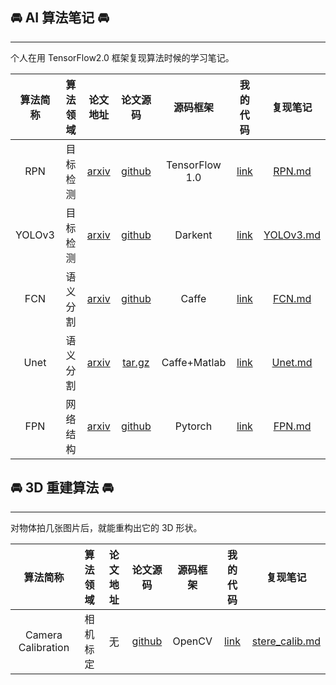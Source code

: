 ## 🚘 AI 算法笔记 🚘
--------------------
个人在用  TensorFlow2.0 框架复现算法时候的学习笔记。

|算法简称|算法领域|论文地址|论文源码|源码框架|我的代码|复现笔记|
|:---:|:---:|:---:|:---:|:---:|:---:|:---:|
|RPN|目标检测|[arxiv](https://arxiv.org/pdf/1703.06283)|[github](https://github.com/huangshiyu13/RPNplus)|TensorFlow 1.0|[link](https://github.com/YunYang1994/TensorFlow2.0-Examples/tree/master/4-Object_Detection/RPN)|[RPN.md](https://github.com/YunYang1994/ai-notebooks/blob/master/RPN.md)
|YOLOv3|目标检测|[arxiv](http://arxiv.org/abs/1804.02767)|[github](https://github.com/pjreddie/darknet)|Darkent|[link](https://github.com/YunYang1994/TensorFlow2.0-Examples/tree/master/4-Object_Detection/YOLOV3)|[YOLOv3.md](https://github.com/YunYang1994/ai-notebooks/blob/master/YOLOv3.md)
|FCN|语义分割|[arxiv](https://arxiv.org/abs/1411.4038)|[github](https://github.com/shelhamer/fcn.berkeleyvision.org)|Caffe|[link](https://github.com/YunYang1994/TensorFlow2.0-Examples/tree/master/5-Image_Segmentation/FCN)|[FCN.md](https://github.com/YunYang1994/ai-notebooks/blob/master/FCN.md)
|Unet|语义分割|[arxiv](http://arxiv.org/abs/1505.04597)|[tar.gz](https://lmb.informatik.uni-freiburg.de/people/ronneber/u-net/u-net-release-2015-10-02.tar.gz)|Caffe+Matlab|[link](https://github.com/YunYang1994/TensorFlow2.0-Examples/tree/master/5-Image_Segmentation/Unet)|[Unet.md](https://github.com/YunYang1994/ai-notebooks/blob/master/Unet.md)
|FPN|网络结构|[arxiv](https://arxiv.org/abs/1612.03144)|[github](https://github.com/facebookresearch/Detectron)|Pytorch|[link](https://github.com/YunYang1994/TensorFlow2.0-Examples/tree/master/3-Neural_Network_Architecture/fpn.py)|[FPN.md](https://github.com/YunYang1994/ai-notebooks/blob/master/FPN.md)

## 🚘 3D 重建算法 🚘
--------------------
对物体拍几张图片后，就能重构出它的 3D 形状。

|算法简称|算法领域|论文地址|论文源码|源码框架|我的代码|复现笔记|
|:---:|:---:|:---:|:---:|:---:|:---:|:---:|
|Camera Calibration|相机标定|无|[github](https://github.com/abidrahmank/OpenCV2-Python-Tutorials/blob/master/source/py_tutorials/py_calib3d/py_calibration/py_calibration.rst)|OpenCV|[link](https://github.com/YunYang1994/stereo_calib)|[stere_calib.md](https://github.com/YunYang1994/ai-notebooks/blob/master/FPN.md)

